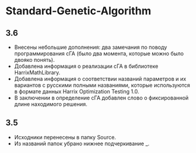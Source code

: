 Standard-Genetic-Algorithm
==========================

3.6
---
 * Внесены небольшие дополнения: два замечания по поводу программирования сГА (было два момента, которые можно было двояко понять).
 * Добавлена информация о реализации сГА в библиотеке HarrixMathLibrary.
 * Добавлена информация о соответствии названий параметров и их вариантов с русскими полными названиями, которые используются в формате данных Harrix Optimization Testing 1.0.
 * В заключении в определение сГА добавлен слово о фиксированной длине находимого решения.

3.5
---
 * Исходники перенесены в папку Source.
 * Из названий папок убрано нижнее подчеркивание _.
